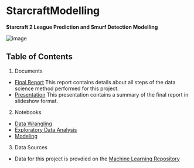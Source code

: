 # StarcraftModelling
**Starcraft 2 League Prediction and Smurf Detection Modelling**

![image](https://bnetcmsus-a.akamaihd.net/cms/blog_thumbnail/ay/AYJ0P9WLD7IP1602720127239.jpg)

## Table of Contents
1. Documents
- [Final Report](https://github.com/chandlerKinch/StarcraftModeling/blob/main/StarcraftModelingFinalReport.pdf) This report contains details about all steps of the data science method performed for this project. 
- [Presentation](https://github.com/chandlerKinch/StarcraftModeling/blob/main/StarcraftModelingFinalPresentation.pdf) This presentation contains a summary of the final report in slideshow format.
2. Notebooks
- [Data Wrangling](https://github.com/chandlerKinch/StarcraftModeling/blob/main/notebooks/Starcraft_Data%20Wrangling.ipynb)
- [Exploratory Data Analysis](https://github.com/chandlerKinch/StarcraftModeling/blob/main/notebooks/StarcraftEDA.ipynb)
- [Modeling](https://github.com/chandlerKinch/StarcraftModeling/blob/main/notebooks/StarcraftModeling.ipynb)
3. Data Sources
- Data for this project is provdied on the [Machine Learning Repository](https://archive.ics.uci.edu/ml/datasets/SkillCraft1+Master+Table+Dataset)